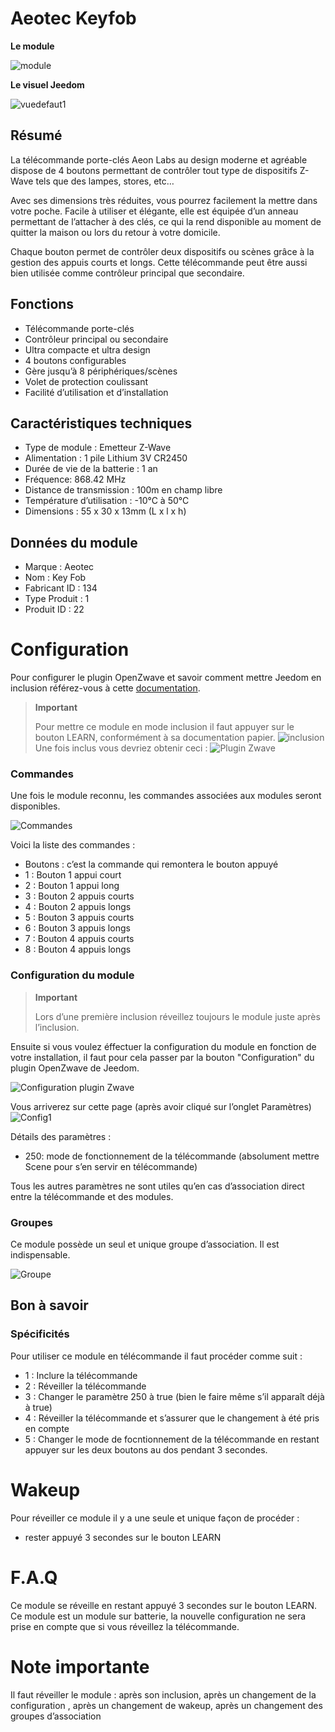 # Aeotec Keyfob

**Le module**

![module](images/aeotec.keyfob/module.jpg)

**Le visuel Jeedom**

![vuedefaut1](images/aeotec.keyfob/vuedefaut1.jpg)

## Résumé

La télécommande porte-clés Aeon Labs au design moderne et agréable dispose de 4 boutons permettant de contrôler tout type de dispositifs Z-Wave tels que des lampes, stores, etc…​

Avec ses dimensions très réduites, vous pourrez facilement la mettre dans votre poche. Facile à utiliser et élégante, elle est équipée d’un anneau permettant de l’attacher à des clés, ce qui la rend disponible au moment de quitter la maison ou lors du retour à votre domicile.

Chaque bouton permet de contrôler deux dispositifs ou scènes grâce à la gestion des appuis courts et longs. Cette télécommande peut être aussi bien utilisée comme contrôleur principal que secondaire.

## Fonctions

-   Télécommande porte-clés
-   Contrôleur principal ou secondaire
-   Ultra compacte et ultra design
-   4 boutons configurables
-   Gère jusqu’à 8 périphériques/scènes
-   Volet de protection coulissant
-   Facilité d’utilisation et d’installation

## Caractéristiques techniques

-   Type de module : Emetteur Z-Wave
-   Alimentation : 1 pile Lithium 3V CR2450
-   Durée de vie de la batterie : 1 an
-   Fréquence: 868.42 MHz
-   Distance de transmission : 100m en champ libre
-   Température d’utilisation : -10°C à 50°C
-   Dimensions : 55 x 30 x 13mm (L x l x h)

## Données du module

-   Marque : Aeotec
-   Nom : Key Fob
-   Fabricant ID : 134
-   Type Produit : 1
-   Produit ID : 22

# Configuration

Pour configurer le plugin OpenZwave et savoir comment mettre Jeedom en inclusion référez-vous à cette [documentation](../plugins/automation%20protocol/openzwave/).
> **Important**
>
> Pour mettre ce module en mode inclusion il faut appuyer sur le bouton LEARN, conformément à sa documentation papier.
>![inclusion](images/aeotec.keyfob/inclusion.jpg)
>Une fois inclus vous devriez obtenir ceci :
![Plugin Zwave](images/aeotec.keyfob/information.jpg)

### Commandes

Une fois le module reconnu, les commandes associées aux modules seront disponibles.

![Commandes](images/aeotec.keyfob/commandes.jpg)

Voici la liste des commandes :

-   Boutons : c’est la commande qui remontera le bouton appuyé
  - 1 : Bouton 1 appui court
  - 2 : Bouton 1 appui long
  - 3 : Bouton 2 appuis courts
  - 4 : Bouton 2 appuis longs
  - 5 : Bouton 3 appuis courts
  - 6 : Bouton 3 appuis longs
  - 7 : Bouton 4 appuis courts
  - 8 : Bouton 4 appuis longs

### Configuration du module
> **Important**
>
> Lors d’une première inclusion réveillez toujours le module juste après
> l’inclusion.

Ensuite si vous voulez éffectuer la configuration du module en fonction de votre installation, il faut pour cela passer par la bouton "Configuration" du plugin OpenZwave de Jeedom.

![Configuration plugin Zwave](images/plugin/bouton_configuration.jpg)

Vous arriverez sur cette page (après avoir cliqué sur l’onglet Paramètres)
![Config1](images/aeotec.keyfob/config1.jpg)

Détails des paramètres :
-   250: mode de fonctionnement de la télécommande (absolument mettre Scene pour s’en servir en télécommande)

Tous les autres paramètres ne sont utiles qu’en cas d’association direct entre la télécommande et des modules.

### Groupes
Ce module possède un seul et unique groupe d’association. Il est indispensable.

![Groupe](images/aeotec.keyfob/groupe.jpg)

## Bon à savoir

### Spécificités

Pour utiliser ce module en télécommande il faut procéder comme suit :

-   1 : Inclure la télécommande
-   2 : Réveiller la télécommande
-   3 : Changer le paramètre 250 à true (bien le faire même s’il apparaît déjà à true)
-   4 : Réveiller la télécommande et s’assurer que le changement à été pris en compte
-   5 : Changer le mode de focntionnement de la télécommande en restant appuyer sur les deux boutons au dos pendant 3 secondes.

# Wakeup

Pour réveiller ce module il y a une seule et unique façon de procéder :

-   rester appuyé 3 secondes sur le bouton LEARN

# F.A.Q

Ce module se réveille en restant appuyé 3 secondes sur le bouton LEARN.
Ce module est un module sur batterie, la nouvelle configuration ne sera prise en compte que si vous réveillez la télécommande.

# Note importante

Il faut réveiller le module : après son inclusion, après un changement de la configuration , après un changement de wakeup, après un changement des groupes d’association
